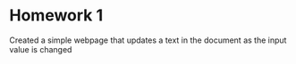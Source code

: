 # Homework 1
Created a simple webpage that updates a text in the document as the input value is changed